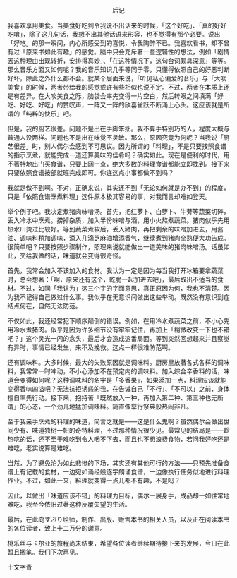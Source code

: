 <p align="center">后记</p>

我喜欢享用美食。当美食好吃到令我说不出话来的时候，「这个好吃」、「真的好好吃唷」，除了这几句话，我想不出其他话语来形容，也不觉得有那个必要。说出「好吃」的那一瞬间，内心所感受到的喜悦，令我陶醉不已。我喜欢看书，却不曾有过「原来书如此有趣」的感觉。脑中只会充斥著一些逻辑性的想法，例如「剧情因这种理由出现转折，安排得真妙」、「在这种情况下，这句台词颇具深意」等等。那么音乐方面又如何呢？我的音乐知识几乎等同于零，只懂得依照自己的好恶判断好坏，除此之外什么都不会。就某个层面来说，「听见私心偏爱的音乐」与「大啖美食」的时候，两者带给我的感觉或许有些相似也说不定。不过，两者在本质上还是有差异。在大啖美食之际，脑袋会率先变得一片空白，然后转眼之间填满「好吃、好吃、好吃」的赞叹声，一阵又一阵的欣喜雀跃不断涌上心头。这应该就是所谓的「纯粹的快乐」吧。

但是，我的厨艺很差。问题不是出在手脚笨拙。我不算手特别巧的人，程度大概与普通人没两样。问题也不是出在味觉不灵敏。那么，原因究竟为何呢？当我说「厨艺很差」时，别人偶尔会感到不可思议。因为所谓的「料理」，不是只要按照食谱的指示烹煮，就能完成一道还算美味的佳肴吗？确实如此。现在是便利的时代，用不著特地出门买食谱，只要上网一查，绝大多数的料理食谱都能立即找到。接下来只要依照食谱按部就班完成即可。你连这点小事都做不到吗？

我就是做不到啊。不对，正确来说，其实还不到「无论如何就是办不到」的程度，只是「依照食谱烹煮料理」这件原本极其容易的事，对我而言却难如登天。

举个例子吧。我决定煮猪肉味噌汤。首先，把红萝卜、白萝卜、牛蒡等蔬菜切碎，丢入冷水中烹煮。捞掉杂质，加入半份味噌与酒，用小火熬煮蔬菜。猪肉似乎先用热水川烫过比较好。等到蔬菜煮软后，丢入猪肉，再把剩余的味噌加进去，用酱油、调味料稍加调味，滴入几滴芝麻油增添香气，继续煮到猪肉全熟便大功告成。很简单吧？只要按照步骤制作，照理来说就能做出一道美味的猪肉味噌汤。话虽如此，交给我做的话，味道就会变得很奇怪。

首先，我常会加入不该加入的食材。我认为一定是因为每当我打开冰箱要拿蔬菜时，总会想著：「啊，原来还有这个，乾脆一起加进去吧」，最后取出不适当的食材。不过，如同「我认为」这三个字的字面意思，真正原因为何，我也不清楚。因为我不记得自己做过什么事。我似乎在无意识间做出这些举动。既然没有意识到症结点何在，自然无法防范。

不仅如此，我还经常犯下顺序颠倒的错误。例如，在用冷水煮蔬菜之前，不小心先用冷水煮猪肉。似乎是因为许多细节没有牢牢记住，再加上「稍微改变一下也不错吧？」这个灵光一闪的念头，最后才会造成这番局面。等到突然回想起来并且察觉有异时，事情已经发生，来不及挽救。这点一样很难防范啊。

还有调味料。大多时候，最大的失败原因就是调味料。厨房里放著各式各样的调味料，我常常一时冲动，不小心添加不在预定内的调味料。加入综合辛香料的话，味道会变得如何呢？这种调味料的名字是「多香果」，如果添加一点，料理应该就能变得香味四溢吧？无法抗拒诱惑的我，在告诫自己「不行」、「不可以」之前，身体擅自率先行动。接下来，抱持著「既然放入一种，再加入第二种、第三种也无所谓」的心态，一个劲儿地猛加调味料。简直像举行祭典般热闹非凡。

至于我亲手烹煮的料理的味道，简言之就是——这是什么鬼啊？虽然偶尔会做出世间少有、味道独树一帜的奇特料理，不过那种情况很少见。最常见的结局是——趁热吃的话，还不至于难吃到令人咽不下去，而且也不想浪费食物，若问我好吃还是难吃，老实说算是难吃。

当然，为了避免沦为如此悲惨的下场，其实还有其他可行的方法——只预先准备食谱上有记载的食材，一边宛如诵经般逐字朗诵食谱，一边像执行任务似地进行料理作业。不过，如此一来，料理就变得一点儿都不有趣，不是吗？

因此，以做出「味道应该不错」的料理为目标，偶尔一展身手，成品却一如往常地难吃，我至今依旧过著这种反覆失望的生活。

最后，在此向すぶり绘师，制作、出版、贩售本书的相关人员，以及正在阅读本书的各位读者，致上十二万分的谢意。

桃乐丝与卡尔亚的旅程尚未结束，希望各位读者继续期待接下来的发展，今日在此暂且搁笔。我们下次再见。

十文字青

